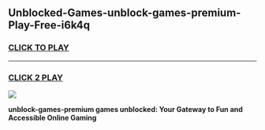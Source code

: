 
## Unblocked-Games-unblock-games-premium-Play-Free-i6k4q
<h3>
<a href="https://premium76.site?title=unblock-games-premium&ref=24M">CLICK TO PLAY</a></h3>
<hr>

<h3>
<a href="https://premium76.site?title=unblock-games-premium&ref=24M">CLICK 2 PLAY</a>
  
</h3>

<a href="https://premium76.site?title=unblock-games-premium&ref=24M"><img src="https://clearcache.store/games.png"></a>


**unblock-games-premium games unblocked: Your Gateway to Fun and Accessible Online Gaming**
